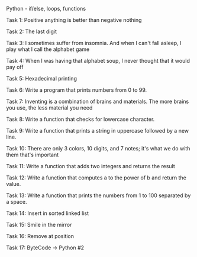 Python - if/else, loops, functions

Task 1: Positive anything is better than negative nothing

Task 2: The last digit

Task 3:  I sometimes suffer from insomnia. And when I can't fall asleep, I play what I call the alphabet game

Task 4: When I was having that alphabet soup, I never thought that it would pay off

Task 5: Hexadecimal printing

Task 6: Write a program that prints numbers from 0 to 99.

Task 7: Inventing is a combination of brains and materials. The more brains you use, the less material you need

Task 8: Write a function that checks for lowercase character.

Task 9: Write a function that prints a string in uppercase followed by a new line.

Task 10: There are only 3 colors, 10 digits, and 7 notes; it's what we do with them that's important

Task 11: Write a function that adds two integers and returns the result

Task 12: Write a function that computes a to the power of b and return the value.

Task 13: Write a function that prints the numbers from 1 to 100 separated by a space.

Task 14: Insert in sorted linked list

Task 15: Smile in the mirror

Task 16: Remove at position

Task 17: ByteCode -> Python #2
